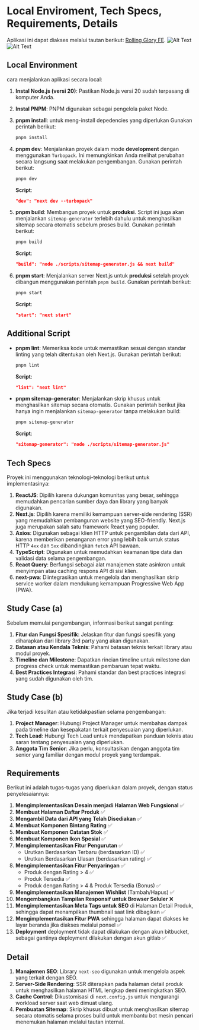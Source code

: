 # Local Enviroment, Tech Specs, Requirements, Details

Aplikasi ini dapat diakses melalui tautan berikut: [Rolling Glory FE](https://rolling-glory-fe.vercel.app/).
![Alt Text](https://rolling-glory-fe.vercel.app/seo-result.png)
![Alt Text](https://rolling-glory-fe.vercel.app/lighthouse-result.png)


## Local Environment

cara menjalankan aplikasi secara local:

1. **Instal Node.js (versi 20)**: Pastikan Node.js versi 20 sudah terpasang di komputer Anda.
2. **Instal PNPM**: PNPM digunakan sebagai pengelola paket Node.
3. **pnpm install**: untuk meng-install depedencies yang diperlukan
Gunakan perintah berikut:

   ```bash
   pnpm install
   ```

4. **pnpm dev**: Menjalankan proyek dalam mode **development** dengan menggunakan `Turbopack`. Ini memungkinkan Anda melihat perubahan secara langsung saat melakukan pengembangan. Gunakan perintah berikut:

   ```bash
   pnpm dev
   ```

   **Script**:
   
   ```json
   "dev": "next dev --turbopack"
   ```

5. **pnpm build**: Membangun proyek untuk **produksi**. Script ini juga akan menjalankan `sitemap-generator` terlebih dahulu untuk menghasilkan sitemap secara otomatis sebelum proses build. Gunakan perintah berikut:

   ```bash
   pnpm build
   ```

   **Script**:

   ```json
   "build": "node ./scripts/sitemap-generator.js && next build"
   ```

6. **pnpm start**: Menjalankan server Next.js untuk **produksi** setelah proyek dibangun menggunakan perintah `pnpm build`. Gunakan perintah berikut:

   ```bash
   pnpm start
   ```

   **Script**:

   ```json
   "start": "next start"
   ```

## Additional Script

- **pnpm lint**: Memeriksa kode untuk memastikan sesuai dengan standar linting yang telah ditentukan oleh Next.js. Gunakan perintah berikut:

  ```bash
  pnpm lint
  ```

  **Script**:

  ```json
  "lint": "next lint"
  ```

- **pnpm sitemap-generator**: Menjalankan skrip khusus untuk menghasilkan sitemap secara otomatis. Gunakan perintah berikut jika hanya ingin menjalankan `sitemap-generator` tanpa melakukan build:

  ```bash
  pnpm sitemap-generator
  ```

  **Script**:

  ```json
  "sitemap-generator": "node ./scripts/sitemap-generator.js"
  ```


## Tech Specs

Proyek ini menggunakan teknologi-teknologi berikut untuk implementasinya:

1. **ReactJS**: Dipilih karena dukungan komunitas yang besar, sehingga memudahkan pencarian sumber daya dan library yang banyak digunakan.
2. **Next.js**: Dipilih karena memiliki kemampuan server-side rendering (SSR) yang memudahkan pembangunan website yang SEO-friendly. Next.js juga merupakan salah satu framework React yang populer.
3. **Axios**: Digunakan sebagai klien HTTP untuk pengambilan data dari API, karena memberikan penanganan error yang lebih baik untuk status HTTP `4xx` dan `5xx` dibandingkan `fetch` API bawaan.
4. **TypeScript**: Digunakan untuk memudahkan keamanan tipe data dan validasi data selama pengembangan.
5. **React Query**: Berfungsi sebagai alat manajemen state asinkron untuk menyimpan atau caching respons API di sisi klien.
6. **next-pwa**: Diintegrasikan untuk mengelola dan menghasilkan skrip service worker dalam mendukung kemampuan Progressive Web App (PWA).

## Study Case (a)

Sebelum memulai pengembangan, informasi berikut sangat penting:

1. **Fitur dan Fungsi Spesifik**: Jelaskan fitur dan fungsi spesifik yang diharapkan dari library 3rd party yang akan digunakan.
2. **Batasan atau Kendala Teknis**: Pahami batasan teknis terkait library atau modul proyek.
3. **Timeline dan Milestone**: Dapatkan rincian timeline untuk milestone dan progress check untuk memastikan pembaruan tepat waktu.
4. **Best Practices Integrasi**: Pahami standar dan best practices integrasi yang sudah digunakan oleh tim.

## Study Case (b)

Jika terjadi kesulitan atau ketidakpastian selama pengembangan:

1. **Project Manager**: Hubungi Project Manager untuk membahas dampak pada timeline dan kesepakatan terkait penyesuaian yang diperlukan.
2. **Tech Lead**: Hubungi Tech Lead untuk mendapatkan panduan teknis atau saran tentang penyesuaian yang diperlukan.
3. **Anggota Tim Senior**: Jika perlu, konsultasikan dengan anggota tim senior yang familiar dengan modul proyek yang terdampak.

## Requirements

Berikut ini adalah tugas-tugas yang diperlukan dalam proyek, dengan status penyelesaiannya:

1. **Mengimplementasikan Desain menjadi Halaman Web Fungsional** ✅
2. **Membuat Halaman Daftar Produk** ✅
3. **Mengambil Data dari API yang Telah Disediakan** ✅
4. **Membuat Komponen Bintang Rating** ✅
5. **Membuat Komponen Catatan Stok** ✅
6. **Membuat Komponen Ikon Spesial** ✅
7. **Mengimplementasikan Fitur Pengurutan** ✅
   - Urutkan Berdasarkan Terbaru (berdasarkan ID) ✅
   - Urutkan Berdasarkan Ulasan (berdasarkan rating) ✅
8. **Mengimplementasikan Fitur Penyaringan** ✅
   - Produk dengan Rating > 4 ✅
   - Produk Tersedia ✅
   - Produk dengan Rating > 4 & Produk Tersedia (Bonus) ✅
9. **Mengimplementasikan Manajemen Wishlist** (Tambah/Hapus) ✅
10. **Mengembangkan Tampilan Responsif untuk Browser Seluler** ❌
11. **Mengimplementasikan Meta Tags untuk SEO** di Halaman Detail Produk, sehingga dapat menampilkan thumbnail saat link dibagikan ✅
12. **Mengimplementasikan Fitur PWA** sehingga halaman dapat diakses ke layar beranda jika diakses melalui ponsel ✅
13. **Deployment** deployment tidak dapat dilakukan dengan akun bitbucket, sebagai gantinya deployment dilakukan dengan akun gitlab ✅

## Detail 

1. **Manajemen SEO**: Library `next-seo` digunakan untuk mengelola aspek yang terkait dengan SEO.
2. **Server-Side Rendering**: SSR diterapkan pada halaman detail produk untuk menghasilkan halaman HTML lengkap demi meningkatkan SEO.
3. **Cache Control**: Dikustomisasi di `next.config.js` untuk mengurangi workload server saat web dimuat ulang.
4. **Pembuatan Sitemap**: Skrip khusus dibuat untuk menghasilkan sitemap secara otomatis selama proses build untuk membantu bot mesin pencari menemukan halaman melalui tautan internal.
